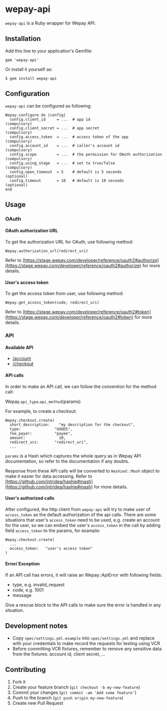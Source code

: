# wepay-api

`wepay-api` is a Ruby wrapper for Wepay API.

## Installation

Add this line to your application's Gemfile:

    gem 'wepay-api'

Or install it yourself as:

    $ gem install wepay-api

## Configuration
`wepay-api` can be configured as following:

```
Wepay.configure do |config|
  config.client_id     = ...  # app id                                  (compulsory)
  config.client_secret = ...  # app secret                              (compulsory)
  config.access_token  = ...  # access token of the app                 (compulsory)
  config.account_id    = ...  # caller's account id                     (compulsory)
  config.scope         = ...  # the permission for OAuth authorization  (compulsory)
  config.using_stage   = ...  # set to true/false                       (compulsory)
  config.open_timeout  = 5    # default is 5 seconds                    (optional)
  config.timeout       = 10   # default is 10 seconds                   (optional)
end
```

## Usage

### OAuth
#### OAuth authorization URL
To get the authorization URL for OAuth, use following method:

```
Wepay.authorization_url(redirect_uri)
```

Refer to [https://stage.wepay.com/developer/reference/oauth2#authorize](https://stage.wepay.com/developer/reference/oauth2#authorize) for more details.

#### User's access token
To get the access token from user, use following method:

```
Wepay.get_access_token(code, redirect_uri)
```

Refer to [https://stage.wepay.com/developer/reference/oauth2#token](https://stage.wepay.com/developer/reference/oauth2#token) for more details.

### API
#### Available API
  - [/account](https://github.com/burnsidedigital/wepay-api/blob/master/lib/wepay/api/account.rb)
  - [/checkout](https://github.com/burnsidedigital/wepay-api/blob/master/lib/wepay/api/checkout.rb)

#### API calls
In order to make an API call, we can follow the convention for the method call:

Wepay.`api_type`.`api_method`(params)

For example, to create a checkout:

```
Wepay.checkout.create(
  short_description:	"my description for the checkout",
  type:               "GOODS",
  fee_payer:          "payee",
  amount:	            10,
  redirect_uri:       "redirect_uri",
  ...
```

`params` is a Hash which captures the whole query as in Wepay API documentation, so refer to the documentation if any doubts.

Response from these API calls will be converted to `Hashied::Mash` object to make it easier for data accessing.
Refer to [https://github.com/intridea/hashie#mash](https://github.com/intridea/hashie#mash) for more details.

#### User's authorized calls
After configured, the http client from `wepay-api` will try to make user of `access_token` as the default authorization of the api calls.
There are some situations that user's `access_token` need to be used, e.g. create an account for the user, so we can embed the user's `access_token`
in the call by adding field `access_token` to the params, for example:

```
Wepay.checkout.create(
  ...
  access_token:   "user's access token"
)
```

#### Error/ Exception
If an API call has errors, it will raise an Wepay::ApiError with following fields:
  - type,     e.g. invalid_request
  - code,     e.g. 1001
  - message

Give a rescue block to the API calls to make sure the error is handled in any situation.

## Development notes
  - Copy `spec/settings.yml.example` into `spec/settings.yml` and replace with your credentials to make record the requests for testing using VCR
  - Before committing VCR fixtures, remember to remove any sensitive data from the fixtures: account id, client secret, ...

## Contributing

1. Fork it
2. Create your feature branch (`git checkout -b my-new-feature`)
3. Commit your changes (`git commit -am 'Add some feature'`)
4. Push to the branch (`git push origin my-new-feature`)
5. Create new Pull Request
